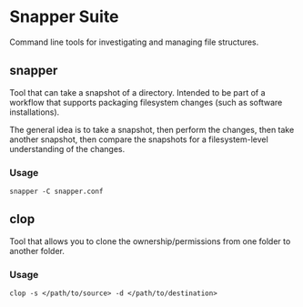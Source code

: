 # Snapper Suite

Command line tools for investigating and managing file structures.

## snapper

Tool that can take a snapshot of a directory. Intended to be part of a workflow that supports packaging filesystem changes (such as software installations).

The general idea is to take a snapshot, then perform the changes, then take another snapshot, then compare the snapshots for a filesystem-level understanding of the changes.

### Usage
`snapper -C snapper.conf`

## clop

Tool that allows you to clone the ownership/permissions from one folder to another folder.

### Usage
`clop -s </path/to/source> -d </path/to/destination>`
